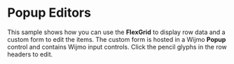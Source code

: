 Popup Editors
=============

This sample shows how you can use the **FlexGrid** to display row data and a custom form to edit the items. The custom form is hosted in a Wijmo **Popup** control and contains Wijmo input controls. Click the pencil glyphs in the row headers to edit.